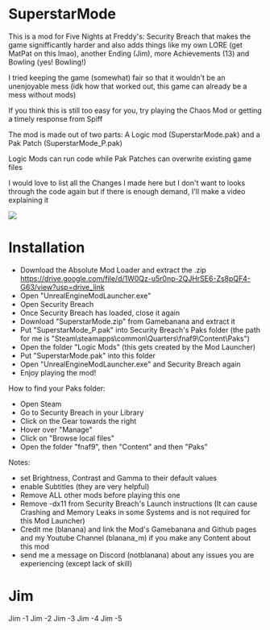 # SuperstarMode

This is a mod for Five Nights at Freddy's: Security Breach that makes the game signifficantly harder and also adds things like my own LORE (get MatPat on this lmao), another Ending (Jim), more Achievements (13) and Bowling (yes! Bowling!)

I tried keeping the game (somewhat) fair so that it wouldn't be an unenjoyable mess (idk how that worked out, this game can already be a mess without mods)

If you think this is still too easy for you, try playing the Chaos Mod or getting a timely response from Spiff

The mod is made out of two parts: A Logic mod (SuperstarMode.pak) and a Pak Patch (SuperstarMode_P.pak)

Logic Mods can run code while Pak Patches can overwrite existing game files

I would love to list all the Changes I made here but I don't want to looks through the code again but if there is enough demand, I'll make a video explaining it

<a href="https://gamebanana.com/mods/471229"><img src="https://gamebanana.com/mods/embeddables/471229?type=large"/></a>

# Installation

- Download the Absolute Mod Loader and extract the .zip
https://drive.google.com/file/d/1W0Qz-u5r0np-2QJHrSE6-Zs8pQF4-G63/view?usp=drive_link
- Open "UnrealEngineModLauncher.exe"
- Open Security Breach
- Once Security Breach has loaded, close it again
- Download "SuperstarMode.zip" from Gamebanana and extract it
- Put "SuperstarMode_P.pak" into Security Breach's Paks folder
(the path for me is "Steam\steamapps\common\Quarters\fnaf9\Content\Paks")
- Open the folder "Logic Mods" (this gets created by the Mod Launcher)
- Put "SuperstarMode.pak" into this folder
- Open "UnrealEngineModLauncher.exe" and Security Breach again
- Enjoy playing the mod!

How to find your Paks folder:                            
- Open Steam                                             
- Go to Security Breach in your Library                  
- Click on the Gear towards the right                    
- Hover over "Manage"                                    
- Click on "Browse local files"                          
- Open the folder "fnaf9", then "Content" and then "Paks"

Notes:
- set Brightness, Contrast and Gamma to their default values
- enable Subtitles (they are very helpful)
- Remove ALL other mods before playing this one
- Remove -dx11 from Security Breach's Launch instructions
(It can cause Crashing and Memory Leaks in some Systems and is not required for this Mod Launcher)
- Credit me (blanana) and link the Mod's Gamebanana and Github pages and my Youtube Channel (blanana_m) if you make any Content about this mod
- send me a message on Discord (notblanana) about any issues you are experiencing (except lack of skill)


# Jim

Jim -1
Jim -2
Jim -3
Jim -4
Jim -5
